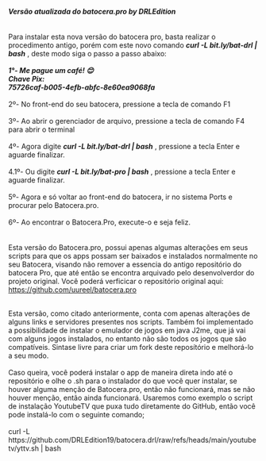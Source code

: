 <b><i>Versão atualizada do batocera.pro by DRLEdition</i></b><br>
<br>
<br>
Para instalar esta nova versão do batocera pro, basta realizar o procedimento antigo, porém com este novo comando  <b><i>curl -L bit.ly/bat-drl | bash</i></b> , deste modo siga o passo a passo abaixo:
<br>
<br>
<b><i>1°- Me pague um café! 😊
<br>
Chave Pix:
<br>
75726caf-b005-4efb-abfc-8e60ea9068fa</i></b>
<br>
<br>
2º- No front-end do seu batocera, pressione a tecla de comando F1
<br>
<br>
3º- Ao abrir o gerenciador de arquivo, pressione a tecla de comando F4 para abrir o terminal
<br>
<br>
4º- Agora digite <b><i>curl -L bit.ly/bat-drl | bash</i></b> , pressione a tecla Enter e aguarde finalizar.
<br>
<br>
4.1º- Ou digite <b><i>curl -L bit.ly/bat-pro | bash</i></b> , pressione a tecla Enter e aguarde finalizar.
<br>
<br>
5º- Agora e só voltar ao front-end do batocera, ir no sistema Ports e procurar pelo Batocera.pro.
<br>
<br>
6º- Ao encontrar o Batocera.Pro, execute-o e seja feliz.
<br>
<br>
<br>
  Esta versão do Batocera.pro, possui apenas algumas alterações em seus scripts para que os apps possam ser baixados e instalados normalmente no seu Batocera, visando não remover a essencia do antigo repositório do batocera Pro, que até então se encontra arquivado pelo desenvolverdor do projeto original. Você poderá verficicar o repositório original aqui: https://github.com/uureel/batocera.pro

<br>
  Esta versão, como citado anteriormente, conta com apenas alterações de alguns links e servidores presentes nos scripts.
Também foi implementado a possibilidade de instalar o emulador de jogos em java J2me, que já vai com alguns jogos instalados, no entanto não são todos os jogos que são compatíveis. Sintase livre para criar um fork deste reposítório e melhorá-lo a seu modo.
<br>
<br>
Caso queira, você poderá instalar o app de maneira direta indo até o repositório e olhe o .sh para o instalador do que você quer instalar, se houver alguma menção de Batocera.pro, então não funcionará, mas se não houver menção, então ainda funcionará.
Usaremos como exemplo o script de instalação YoutubeTV que puxa tudo diretamente do GitHub, então você pode instalá-lo com o seguinte comando;
<br>
<br>
curl -L https://github.com/DRLEdition19/batocera.drl/raw/refs/heads/main/youtubetv/yttv.sh | bash
<br>
